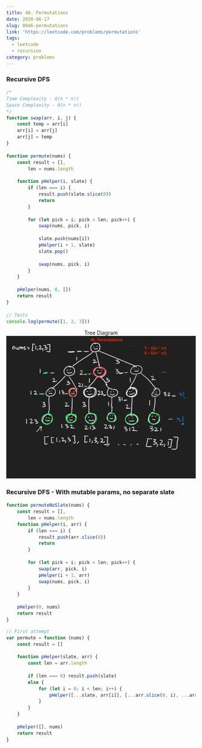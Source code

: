 ```yaml
---
title: 46. Permutations
date: 2020-06-17
slug: 0046-permutations
link: 'https://leetcode.com/problems/permutations'
tags:
  - leetcode
  - recursion
category: problems
---
```


### Recursive DFS

```js
/* 
Time Complexity - O(n * n!)
Space Complexity - O(n * n!)
*/
function swap(arr, i, j) {
	const temp = arr[i]
	arr[i] = arr[j]
	arr[j] = temp
}

function permute(nums) {
	const result = [],
		len = nums.length

	function pHelper(i, slate) {
		if (len === i) {
			result.push(slate.slice(0))
			return
		}

		for (let pick = i; pick < len; pick++) {
			swap(nums, pick, i)

			slate.push(nums[i])
			pHelper(i + 1, slate)
			slate.pop()

			swap(nums, pick, i)
		}
	}

	pHelper(nums, 0, [])
	return result
}

// Tests
console.log(permute([1, 2, 3]))
```

<span style="display:block; text-align: center;">Tree Diagram</span>
![Permutations diagram](./0046_permutations.jpg)

### Recursive DFS - With mutable params, no separate slate

```js
function permuteNoSlate(nums) {
	const result = [],
		len = nums.length
	function pHelper(i, arr) {
		if (len === i) {
			result.push(arr.slice(0))
			return
		}

		for (let pick = i; pick < len; pick++) {
			swap(arr, pick, i)
			pHelper(i + 1, arr)
			swap(nums, pick, i)
		}
	}

	pHelper(0, nums)
	return result
}
```

```js
// First attempt
var permute = function (nums) {
	const result = []

	function pHelper(slate, arr) {
		const len = arr.length

		if (len === 0) result.push(slate)
		else {
			for (let i = 0; i < len; i++) {
				pHelper([...slate, arr[i]], [...arr.slice(0, i), ...arr.slice(i + 1)])
			}
		}
	}

	pHelper([], nums)
	return result
}
```

